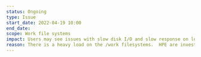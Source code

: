 ```yaml
---
status: Ongoing
type: Issue
start_date: 2022-04-19 10:00
end_date: 
scope: Work file systems
impact: Users may see issues with slow disk I/O and slow response on login nodes.  
reason: There is a heavy load on the /work filesystems.  HPE are investigating the cause and we will update as we get more information.
---
```



